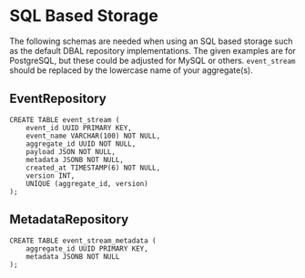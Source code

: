 # SQL Based Storage

The following schemas are needed when using an SQL based storage such as the default DBAL repository implementations.
The given examples are for PostgreSQL, but these could be adjusted for MySQL or others. `event_stream` should be
replaced by the lowercase name of your aggregate(s).

## EventRepository

```postgresql
CREATE TABLE event_stream (
    event_id UUID PRIMARY KEY,
    event_name VARCHAR(100) NOT NULL,
    aggregate_id UUID NOT NULL,
    payload JSON NOT NULL,
    metadata JSONB NOT NULL,
    created_at TIMESTAMP(6) NOT NULL,
    version INT,
    UNIQUE (aggregate_id, version)
);
```


## MetadataRepository

```postgresql
CREATE TABLE event_stream_metadata (
    aggregate_id UUID PRIMARY KEY,
    metadata JSONB NOT NULL
);
```
